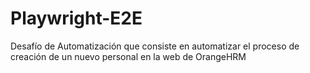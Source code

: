# Playwright-E2E
Desafío de Automatización que consiste en automatizar el proceso de creación de un nuevo personal en la web de OrangeHRM
